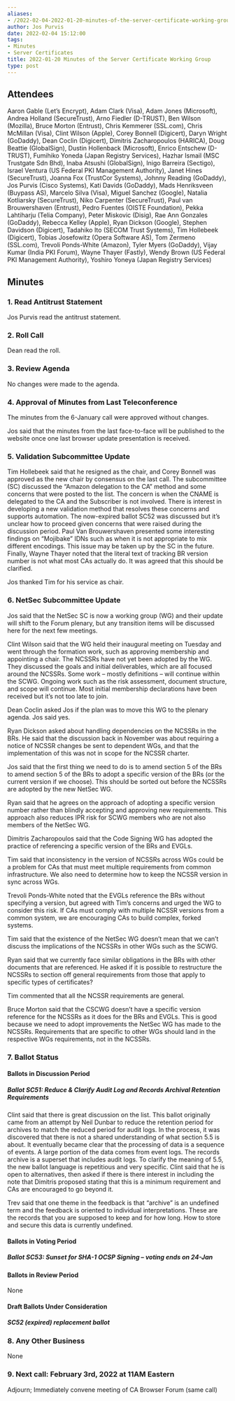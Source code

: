 ```yaml
---
aliases:
- /2022-02-04-2022-01-20-minutes-of-the-server-certificate-working-group/
author: Jos Purvis
date: 2022-02-04 15:12:00
tags:
- Minutes
- Server Certificates
title: 2022-01-20 Minutes of the Server Certificate Working Group
type: post
---
```


## Attendees 

Aaron Gable (Let’s Encrypt), Adam Clark (Visa), Adam Jones (Microsoft), Andrea Holland (SecureTrust), Arno Fiedler (D-TRUST), Ben Wilson (Mozilla), Bruce Morton (Entrust), Chris Kemmerer (SSL.com), Chris McMillan (Visa), Clint Wilson (Apple), Corey Bonnell (Digicert), Daryn Wright (GoDaddy), Dean Coclin (Digicert), Dimitris Zacharopoulos (HARICA), Doug Beattie (GlobalSign), Dustin Hollenback (Microsoft), Enrico Entschew (D-TRUST), Fumihiko Yoneda (Japan Registry Services), Hazhar Ismail (MSC Trustgate Sdn Bhd), Inaba Atsushi (GlobalSign), Inigo Barreira (Sectigo), Israel Ventura (US Federal PKI Management Authority), Janet Hines (SecureTrust), Joanna Fox (TrustCor Systems), Johnny Reading (GoDaddy), Jos Purvis (Cisco Systems), Kati Davids (GoDaddy), Mads Henriksveen (Buypass AS), Marcelo Silva (Visa), Miguel Sanchez (Google), Natalia Kotliarsky (SecureTrust), Niko Carpenter (SecureTrust), Paul van Brouwershaven (Entrust), Pedro Fuentes (OISTE Foundation), Pekka Lahtiharju (Telia Company), Peter Miskovic (Disig), Rae Ann Gonzales (GoDaddy), Rebecca Kelley (Apple), Ryan Dickson (Google), Stephen Davidson (Digicert), Tadahiko Ito (SECOM Trust Systems), Tim Hollebeek (Digicert), Tobias Josefowitz (Opera Software AS), Tom Zermeno (SSL.com), Trevoli Ponds-White (Amazon), Tyler Myers (GoDaddy), Vijay Kumar (India PKI Forum), Wayne Thayer (Fastly), Wendy Brown (US Federal PKI Management Authority), Yoshiro Yoneya (Japan Registry Services)

## Minutes 

### 1. Read Antitrust Statement 

Jos Purvis read the antitrust statement.

### 2. Roll Call 

Dean read the roll.

### 3. Review Agenda 

No changes were made to the agenda.

### 4. Approval of Minutes from Last Teleconference 

The minutes from the 6-January call were approved without changes.

Jos said that the minutes from the last face-to-face will be published to the website once one last browser update presentation is received.

### 5. Validation Subcommittee Update 

Tim Hollebeek said that he resigned as the chair, and Corey Bonnell was approved as the new chair by consensus on the last call. The subcommittee (SC) discussed the “Amazon delegation to the CA” method and some concerns that were posted to the list. The concern is when the CNAME is delegated to the CA and the Subscriber is not involved. There is interest in developing a new validation method that resolves these concerns and supports automation. The now-expired ballot SC52 was discussed but it’s unclear how to proceed given concerns that were raised during the discussion period. Paul Van Brouwershaven presented some interesting findings on “Mojibake” IDNs such as when it is not appropriate to mix different encodings. This issue may be taken up by the SC in the future. Finally, Wayne Thayer noted that the literal text of tracking BR version number is not what most CAs actually do. It was agreed that this should be clarified.

Jos thanked Tim for his service as chair.

### 6. NetSec Subcommittee Update 

Jos said that the NetSec SC is now a working group (WG) and their update will shift to the Forum plenary, but any transition items will be discussed here for the next few meetings.

Clint Wilson said that the WG held their inaugural meeting on Tuesday and went through the formation work, such as approving membership and appointing a chair. The NCSSRs have not yet been adopted by the WG. They discussed the goals and initial deliverables, which are all focused around the NCSSRs. Some work – mostly definitions – will continue within the SCWG. Ongoing work such as the risk assessment, document structure, and scope will continue. Most initial membership declarations have been received but it’s not too late to join.

Dean Coclin asked Jos if the plan was to move this WG to the plenary agenda. Jos said yes.

Ryan Dickson asked about handling dependencies on the NCSSRs in the BRs. He said that the discussion back in November was about requiring a notice of NCSSR changes be sent to dependent WGs, and that the implementation of this was not in scope for the NCSSR charter.

Jos said that the first thing we need to do is to amend section 5 of the BRs to amend section 5 of the BRs to adopt a specific version of the BRs (or the current version if we choose). This should be sorted out before the NCSSRs are adopted by the new NetSec WG.

Ryan said that he agrees on the approach of adopting a specific version number rather than blindly accepting and approving new requirements. This approach also reduces IPR risk for SCWG members who are not also members of the NetSec WG.

Dimitris Zacharopoulos said that the Code Signing WG has adopted the practice of referencing a specific version of the BRs and EVGLs.

Tim said that inconsistency in the version of NCSSRs across WGs could be a problem for CAs that must meet multiple requirements from common infrastructure. We also need to determine how to keep the NCSSR version in sync across WGs.

Trevoli Ponds-White noted that the EVGLs reference the BRs without specifying a version, but agreed with Tim’s concerns and urged the WG to consider this risk. If CAs must comply with multiple NCSSR versions from a common system, we are encouraging CAs to build complex, forked systems.

Tim said that the existence of the NetSec WG doesn’t mean that we can’t discuss the implications of the NCSSRs in other WGs such as the SCWG.

Ryan said that we currently face similar obligations in the BRs with other documents that are referenced. He asked if it is possible to restructure the NCSSRs to section off general requirements from those that apply to specific types of certificates?

Tim commented that all the NCSSR requirements are general.

Bruce Morton said that the CSCWG doesn’t have a specific version reference for the NCSSRs as it does for the BRs and EVGLs. This is good because we need to adopt improvements the NetSec WG has made to the NCSSRs. Requirements that are specific to other WGs should land in the respective WGs requirements, not in the NCSSRs.

### 7. Ballot Status 

#### Ballots in Discussion Period 

##### Ballot SC51: Reduce & Clarify Audit Log and Records Archival Retention Requirements 

Clint said that there is great discussion on the list. This ballot originally came from an attempt by Neil Dunbar to reduce the retention period for archives to match the reduced period for audit logs. In the process, it was discovered that there is not a shared understanding of what section 5.5 is about. It eventually became clear that the processing of data is a sequence of events. A large portion of the data comes from event logs. The records archive is a superset that includes audit logs. To clarify the meaning of 5.5, the new ballot language is repetitious and very specific. Clint said that he is open to alternatives, then asked if there is there interest in including the note that Dimitris proposed stating that this is a minimum requirement and CAs are encouraged to go beyond it.

Trev said that one theme in the feedback is that “archive” is an undefined term and the feedback is oriented to individual interpretations. These are the records that you are supposed to keep and for how long. How to store and secure this data is currently undefined.

#### Ballots in Voting Period 

##### Ballot SC53: Sunset for SHA-1 OCSP Signing – voting ends on 24-Jan 

#### Ballots in Review Period 

None

#### Draft Ballots Under Consideration 

##### SC52 (expired) replacement ballot 

### 8. Any Other Business 

None

### 9. Next call: February 3rd, 2022 at 11AM Eastern 

Adjourn; Immediately convene meeting of CA Browser Forum (same call)